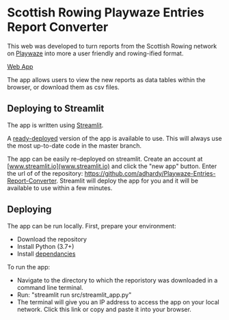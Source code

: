 # Scottish Rowing Playwaze Entries Report Converter #

This web was developed to turn reports from the Scottish Rowing network on [Playwaze](www.playwze.com) into more a user friendly and rowing-ified format.

[Web App](https://share.streamlit.io/adhardy/playwaze-entries-report-converter/src/streamlit_app.py)

The app allows users to view the new reports as data tables within the browser, or download them as csv files.

## Deploying to Streamlit ##

The app is written using [Streamlit](www.streamlit.io).

A [ready-deployed](https://share.streamlit.io/adhardy/playwaze-entries-report-converter/src/streamlit_app.py) version of the app is available to use. This will always use the most up-to-date code in the master branch.

The app can be easily re-deployed on streamlit. Create an account at [www.streamlit.io](www.streamlit.io) and click the "new app" button. Enter the url of of the repository: <https://github.com/adhardy/Playwaze-Entries-Report-Converter>. Streamlit will deploy the app for you and it will be available to use within a few minutes.

## Deploying ##

The app can be run locally. First, prepare your environment:

* Download the repository
* Install Python (3.7+)
* Install [dependancies](requirements.txt)

To run the app:

* Navigate to the directory to which the reporistory was downloaded in a command line terminal.
* Run: "streamlit run src/streamlit_app.py"
* The terminal will give you an IP address to access the app on your local network. Click this link or copy and paste it into your browser.
